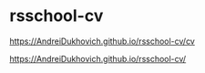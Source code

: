 # rsschool-cv

https://AndreiDukhovich.github.io/rsschool-cv/cv

https://AndreiDukhovich.github.io/rsschool-cv/
